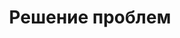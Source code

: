 ---
layout: services-list
title: Решение проблем
longtitle: Решение проблем с локальными сетями и интернетом
typePost: net-troubleshoot
typeSection: net
breadcrumbs:
  - name: Услуги
    url: /services/
  - name: Сети и интернет
    url: /services/net/
breadcrumbCurrent: true
banner: /assets/images/upload/net_troubleshoot.jpg
thumbnail: /assets/images/upload/net_troubleshoot-icon.jpg
---